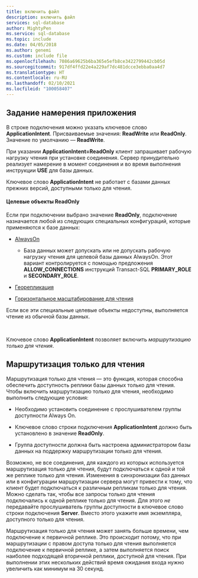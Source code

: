 ```yaml
---
title: включить файл
description: включить файл
services: sql-database
author: MightyPen
ms.service: sql-database
ms.topic: include
ms.date: 04/05/2018
ms.author: genemi
ms.custom: include file
ms.openlocfilehash: 7086a69625b6ba365e5efb8ce3422799442cb05d
ms.sourcegitcommit: 917df4ffd22e4a229af7dc481dcce3ebba0aa4d7
ms.translationtype: HT
ms.contentlocale: ru-RU
ms.lasthandoff: 02/10/2021
ms.locfileid: "100058407"
---
```

## <a name="specifying-application-intent"></a>Задание намерения приложения

В строке подключения можно указать ключевое слово **ApplicationIntent**. Присваиваемые значения: **ReadWrite** или **ReadOnly**. Значение по умолчанию — **ReadWrite**.

При указании **ApplicationIntent=ReadOnly** клиент запрашивает рабочую нагрузку чтения при установке соединения. Сервер принудительно реализует намерение в момент соединения и во время выполнения инструкции **USE** для базы данных.

Ключевое слово **ApplicationIntent** не работает с базами данных прежних версий, доступными только для чтения.  


#### <a name="targets-of-readonly"></a>Целевые объекты ReadOnly

Если при подключении выбрано значение **ReadOnly**, подключение назначается любой из следующих специальных конфигураций, которые применяются к базе данных:

- [AlwaysOn](~/database-engine/availability-groups/windows/overview-of-always-on-availability-groups-sql-server.md)
    - База данных может допускать или не допускать рабочую нагрузку чтения для целевой базы данных AlwaysOn. Этот вариант контролируется с помощью предложения **ALLOW_CONNECTIONS** инструкций Transact-SQL **PRIMARY_ROLE** и **SECONDARY_ROLE**.

- [Георепликация](/azure/sql-database/sql-database-geo-replication-overview)

- [Горизонтальное масштабирование для чтения](/azure/sql-database/sql-database-read-scale-out)

Если все эти специальные целевые объекты недоступны, выполняется чтение из обычной базы данных.

&nbsp;

Ключевое слово **ApplicationIntent** позволяет включить *маршрутизацию только для чтения*.


## <a name="read-only-routing"></a>Маршрутизация только для чтения

Маршрутизация только для чтения — это функция, которая способна обеспечить доступность реплики базы данных только для чтения. Чтобы включить маршрутизацию только для чтения, необходимо выполнить следующие условия:

- Необходимо установить соединение с прослушивателем группы доступности Always On.

- Ключевое слово строки подключения **ApplicationIntent** должно быть установлено в значение **ReadOnly**.

- Группа доступности должна быть настроена администратором базы данных на поддержку маршрутизации только для чтения.

Возможно, не все соединения, для каждого из которых используется маршрутизация только для чтения, будут подключаться к одной и той же реплике только для чтения. Изменения в синхронизации баз данных или в конфигурации маршрутизации сервера могут привести к тому, что клиент будет подключаться к различным репликам только для чтения. Можно сделать так, чтобы все запросы только для чтения подключались к одной реплике только для чтения. Для этого *не* передавайте прослушиватель группы доступности в ключевое слово строки подключения **Server**. Вместо этого укажите имя экземпляра, доступного только для чтения.

Маршрутизация только для чтения может занять больше времени, чем подключение к первичной реплике. Это происходит потому, что при маршрутизации с правом доступа только для чтения выполняется подключение к первичной реплике, а затем выполняется поиск наиболее подходящей вторичной реплики, доступной для чтения. При выполнении этих нескольких действий время ожидания входа нужно увеличить как минимум на 30 секунд.